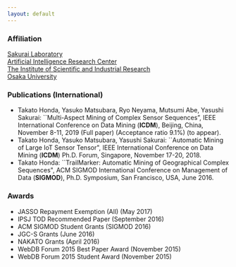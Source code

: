 ```yaml
---
layout: default
---
```


### Affiliation
[Sakurai Laboratory](https://www.dm.sanken.osaka-u.ac.jp)  
[Artificial Intelligence Research Center](https://www.sanken.osaka-u.ac.jp/organization/ai_center/)  
[The Institute of Scientific and Industrial Research](https://sanken.osaka-u.ac.jp/en/)  
[Osaka University](https://www.osaka-u.ac.jp/en/index.html)  

### Publications (International)
*   Takato Honda, Yasuko Matsubara, Ryo Neyama, Mutsumi Abe, Yasushi Sakurai: ``Multi-Aspect Mining of Complex Sensor Sequences”, IEEE International Conference on Data Mining (**ICDM**), Beijing, China, November 8-11, 2019 (Full paper) (Acceptance ratio 9.1%) (to appear).
*   Takato Honda, Yasuko Matsubara, Yasushi Sakurai: ``Automatic Mining of Large IoT Sensor Tensor", IEEE International Conference on Data Mining (**ICDM**) Ph.D. Forum, Singapore, November 17-20, 2018.
*   Takato Honda: ``TrailMarker: Automatic Mining of Geographical Complex Sequences", ACM SIGMOD International Conference on Management of Data (**SIGMOD**), Ph.D. Symposium, San Francisco, USA, June 2016.

### Awards
*   JASSO Repayment Exemption (All) (May 2017)
*   IPSJ TOD Recommended Paper (September 2016)
*   ACM SIGMOD Student Grants (SIGMOD 2016)
*   JGC-S Grants (June 2016)
*   NAKATO Grants (April 2016)
*   WebDB Forum 2015 Best Paper Award (November 2015)
*   WebDB Forum 2015 Student Award (November 2015)